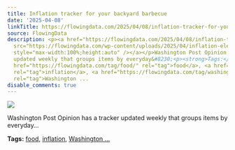 ```yaml
---
title: Inflation tracker for your backyard barbecue
date: '2025-04-08'
linkTitle: https://flowingdata.com/2025/04/08/inflation-tracker-for-your-backyard-barbecue/
source: FlowingData
description: <p><a href="https://flowingdata.com/2025/04/08/inflation-tracker-for-your-backyard-barbecue/"><img
  src="https://flowingdata.com/wp-content/uploads/2025/04/inflation-elements-750x450.png"
  style="max-width:100%;height:auto" /></a></p>Washington Post Opinion has a tracker
  updated weekly that groups items by everyday&#8230;<p><strong>Tags:</strong> <a
  href="https://flowingdata.com/tag/food/" rel="tag">food</a>, <a href="https://flowingdata.com/tag/inflation/"
  rel="tag">inflation</a>, <a href="https://flowingdata.com/tag/washington-post/"
  rel="tag">Washington ...
disable_comments: true
---
```

<p><a href="https://flowingdata.com/2025/04/08/inflation-tracker-for-your-backyard-barbecue/"><img src="https://flowingdata.com/wp-content/uploads/2025/04/inflation-elements-750x450.png" style="max-width:100%;height:auto" /></a></p>Washington Post Opinion has a tracker updated weekly that groups items by everyday&#8230;<p><strong>Tags:</strong> <a href="https://flowingdata.com/tag/food/" rel="tag">food</a>, <a href="https://flowingdata.com/tag/inflation/" rel="tag">inflation</a>, <a href="https://flowingdata.com/tag/washington-post/" rel="tag">Washington ...